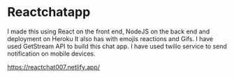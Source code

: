 # Reactchatapp

 I made this using React on the front end, NodeJS on the back end and deployment on Heroku It also has with emojis reactions and Gifs. 
 I have used GetStream API to build this chat app. I have used twilio service to send notification on mobile devices. 

https://reactchat007.netlify.app/ 
